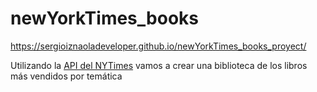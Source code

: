 # newYorkTimes_books

https://sergioiznaoladeveloper.github.io/newYorkTimes_books_proyect/

Utilizando la [API del NYTimes](https://developer.nytimes.com/apis) vamos a crear una biblioteca de los libros más vendidos por temática

